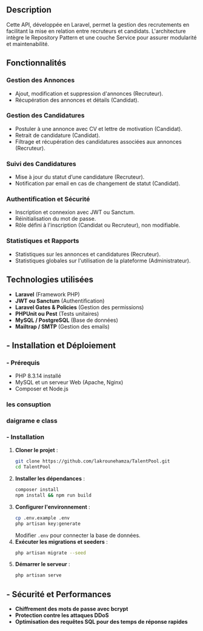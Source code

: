 
## Description
Cette API, développée en Laravel, permet la gestion des recrutements en facilitant la mise en relation entre recruteurs et candidats. L'architecture intègre le Repository Pattern et une couche Service pour assurer modularité et maintenabilité.

## Fonctionnalités

### Gestion des Annonces
- Ajout, modification et suppression d'annonces (Recruteur).
- Récupération des annonces et détails (Candidat).

### Gestion des Candidatures
- Postuler à une annonce avec CV et lettre de motivation (Candidat).
- Retrait de candidature (Candidat).
- Filtrage et récupération des candidatures associées aux annonces (Recruteur).

### Suivi des Candidatures
- Mise à jour du statut d’une candidature (Recruteur).
- Notification par email en cas de changement de statut (Candidat).

### Authentification et Sécurité
- Inscription et connexion avec JWT ou Sanctum.
- Réinitialisation du mot de passe.
- Rôle défini à l'inscription (Candidat ou Recruteur), non modifiable.

### Statistiques et Rapports
- Statistiques sur les annonces et candidatures (Recruteur).
- Statistiques globales sur l'utilisation de la plateforme (Administrateur).

## Technologies utilisées
- **Laravel** (Framework PHP)
- **JWT ou Sanctum** (Authentification)
- **Laravel Gates & Policies** (Gestion des permissions)
- **PHPUnit ou Pest** (Tests unitaires)
- **MySQL / PostgreSQL** (Base de données)
- **Mailtrap / SMTP** (Gestion des emails)
## - Installation et Déploiement
### - Prérequis
- PHP 8.3.14 installé
- MySQL et un serveur Web (Apache, Nginx)
- Composer et Node.js
### les  consuption   
### daigrame e class  
<!-- ![Description de l'image](images/images.jpg) -->
### - Installation
1. **Cloner le projet** :
   ```sh
   git clone https://github.com/lakrounehamza/TalentPool.git
   cd TalentPool
   ```
2. **Installer les dépendances** :
   ```sh
   composer install
   npm install && npm run build
   ```
3. **Configurer l'environnement** :
   ```sh
   cp .env.example .env
   php artisan key:generate
   ```
   Modifier `.env` pour connecter la base de données.
4. **Exécuter les migrations et seeders** :
   ```sh
   php artisan migrate --seed
   ```
5. **Démarrer le serveur** :
   ```sh
   php artisan serve
   ```

## - Sécurité et Performances
- **Chiffrement des mots de passe avec bcrypt**
- **Protection contre les attaques DDoS**
- **Optimisation des requêtes SQL pour des temps de réponse rapides**
